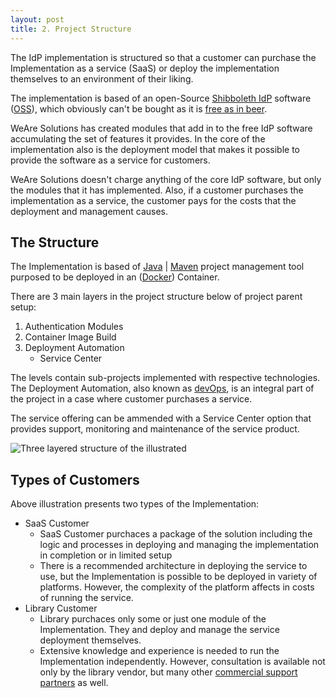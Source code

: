 ```yaml
---
layout: post
title: 2. Project Structure
---
```

The IdP implementation is structured so that a customer can purchase the Implementation as a service (SaaS) or deploy the implementation themselves to an environment of their liking.

The implementation is based of an open-Source [Shibboleth IdP](https://shibboleth.atlassian.net/wiki/spaces/IDP4/overview) software ([OSS](https://en.wikipedia.org/wiki/Open-source_software)), which obviously can't be bought as it is [free as in beer](https://en.wiktionary.org/wiki/free_as_in_beer).

WeAre Solutions has created modules that add in to the free IdP software accumulating the set of features it provides. In the core of the implementation also is the deployment model that makes it possible to provide the software as a service for customers.

WeAre Solutions doesn't charge anything of the core IdP software, but only the modules that it has implemented. Also, if a customer purchases the implementation as a service, the customer pays for the costs that the deployment and management causes.

## The Structure

The Implementation is based of [Java](https://aws.amazon.com/corretto/) \| [Maven](https://maven.apache.org) project management tool purposed to be deployed in an ([Docker](https://www.docker.com)) Container.

There are 3 main layers in the project structure below of project parent setup:

1. Authentication Modules
1. Container Image Build
1. Deployment Automation
   * Service Center

The levels contain sub-projects implemented with respective technologies. The Deployment Automation, also known as [devOps](https://en.wikipedia.org/wiki/DevOps), is an integral part of the project in a case where customer purchases a service.

The service offering can be ammended with a Service Center option that provides support, monitoring and maintenance of the service product.

![Three layered structure of the illustrated](../../../assets/img/maven-project-layout.svg)

## Types of Customers

Above illustration presents two types of the Implementation:

* SaaS Customer
   * SaaS Customer purchaces a package of the solution including the logic and processes in deploying and managing the implementation in completion or in limited setup
   * There is a recommended architecture in deploying the service to use, but the Implementation is possible to be deployed in variety of platforms. However, the complexity of the platform affects in costs of running the service.
* Library Customer
   * Library purchaces only some or just one module of the Implementation. They and deploy and manage the service deployment themselves.
   * Extensive knowledge and experience is needed to run the Implementation independently. However, consultation is available not only by the library vendor, but many other [commercial support partners](https://www.shibboleth.net/support/) as well.